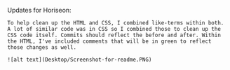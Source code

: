 Updates for Horiseon:

    To help clean up the HTML and CSS, I combined like-terms within both. A lot of similar code was in CSS so I combined those to clean up the CSS code itself. Commits should reflect the before and after. Within the HTML, I've included comments that will be in green to reflect those changes as well.

    ![alt text](Desktop/Screenshot-for-readme.PNG)